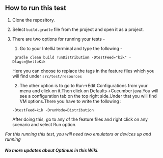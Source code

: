## How to run this test
1. Clone the repository.
2. Select `build.gradle` file from the project and open it as a project.
3. There are two options for running your tests -
   1.  Go to your IntelliJ terminal and type the following -

     ` gradle clean build runDistribution -DtestFeed="kik" -Dtags=@helloKik`

    Here you can choose to replace the tags in the feature
    files which you will find under `src/test/resources`

   2.  The other option is to go to Run->Edit Configurations from your menu and
     click on it.Then click on Defaults->Cucumber java.You will see a configuration
     tab on the top right side.Under that you will find VM options.There you have
     to write the following :

     `-DtestFeed=kik -DrunMode=Distribution`

     After doing this, go to any of the feature files and right click on any
     scenario and select Run option.

*For this running this test, you will need two emulators or devices up and running*      

#####  No more updates about Optimus in this Wiki.
